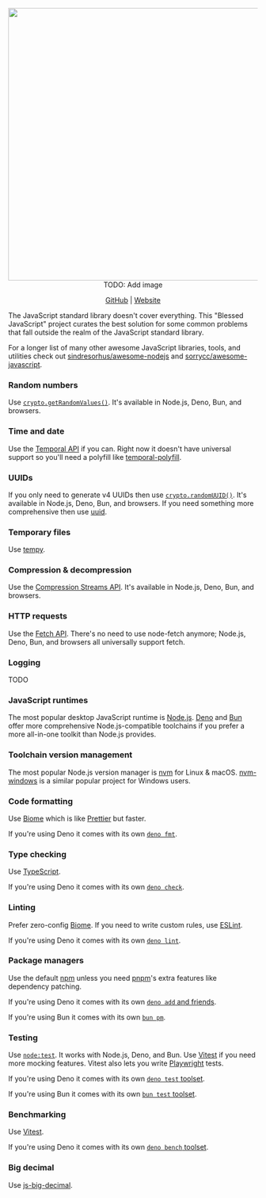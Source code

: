 <p align=center>
  <img width=550 src="./media/TODO.png">
  TODO: Add image
</p>

<p align=center>
  <a href="https://github.com/jcbhmr/blessedjs.jcbhmr.com">GitHub</a>
  | <a href="https://blessedjs.jcbhmr.com/">Website</a>
</p>

The JavaScript standard library doesn't cover everything. This "Blessed JavaScript" project curates the best solution for some common problems that fall outside the realm of the JavaScript standard library.

For a longer list of many other awesome JavaScript libraries, tools, and utilities check out [sindresorhus/awesome-nodejs](https://github.com/sindresorhus/awesome-nodejs) and [sorrycc/awesome-javascript](https://github.com/sorrycc/awesome-javascript).

### Random numbers

Use [`crypto.getRandomValues()`](https://developer.mozilla.org/en-US/docs/Web/API/Crypto/getRandomValues). It's available in Node.js, Deno, Bun, and browsers.

### Time and date

Use the [Temporal API](https://developer.mozilla.org/en-US/docs/Web/JavaScript/Reference/Global_Objects/Temporal) if you can. Right now it doesn't have universal support so you'll need a polyfill like [temporal-polyfill](https://www.npmjs.com/package/temporal-polyfill).

### UUIDs

If you only need to generate v4 UUIDs then use [`crypto.randomUUID()`](https://developer.mozilla.org/en-US/docs/Web/API/Crypto/randomUUID). It's available in Node.js, Deno, Bun, and browsers. If you need something more comprehensive then use [uuid](https://www.npmjs.com/package/uuid).

### Temporary files

Use [tempy](https://www.npmjs.com/package/tempy).

### Compression & decompression

Use the [Compression Streams API](https://developer.mozilla.org/en-US/docs/Web/API/Compression_Streams_API). It's available in Node.js, Deno, Bun, and browsers.

### HTTP requests

Use the [Fetch API](https://developer.mozilla.org/en-US/docs/Web/API/Fetch_API). There's no need to use node-fetch anymore; Node.js, Deno, Bun, and browsers all universally support fetch.

### Logging

TODO

### JavaScript runtimes

The most popular desktop JavaScript runtime is [Node.js](https://nodejs.org/). [Deno](https://deno.com/) and [Bun](https://bun.sh/) offer more comprehensive Node.js-compatible toolchains if you prefer a more all-in-one toolkit than Node.js provides.

### Toolchain version management

The most popular Node.js version manager is [nvm](https://github.com/nvm-sh/nvm) for Linux & macOS. [nvm-windows](https://github.com/coreybutler/nvm-windows) is a similar popular project for Windows users.

### Code formatting

Use [Biome](https://biomejs.dev/) which is like [Prettier](https://prettier.io/) but faster.

If you're using Deno it comes with its own [`deno fmt`](https://docs.deno.com/runtime/reference/cli/fmt/).

### Type checking

Use [TypeScript](https://www.typescriptlang.org/).

If you're using Deno it comes with its own [`deno check`](https://docs.deno.com/runtime/reference/cli/check/).

### Linting

Prefer zero-config [Biome](https://biomejs.dev/). If you need to write custom rules, use [ESLint](https://eslint.org/).

If you're using Deno it comes with its own [`deno lint`](https://docs.deno.com/runtime/reference/cli/lint/).

### Package managers

Use the default [npm](https://www.npmjs.com/) unless you need [pnpm](https://pnpm.io/)'s extra features like dependency patching.

If you're using Deno it comes with its own [`deno add` and friends](https://deno.com/blog/your-new-js-package-manager).

If you're using Bun it comes with its own [`bun pm`](https://bun.sh/docs/cli/pm).

### Testing

Use [`node:test`](https://nodejs.org/api/test.html). It works with Node.js, Deno, and Bun. Use [Vitest](https://vitest.dev/) if you need more mocking features. Vitest also lets you write [Playwright](https://playwright.dev/) tests.

If you're using Deno it comes with its own [`deno test` toolset](https://docs.deno.com/runtime/fundamentals/testing/).

If you're using Bun it comes with its own [`bun test` toolset](https://bun.sh/docs/cli/test).

### Benchmarking

Use [Vitest](https://vitest.dev/).

If you're using Deno it comes with its own [`deno bench` toolset](https://docs.deno.com/runtime/fundamentals/testing/).

### Big decimal

Use [js-big-decimal](https://www.npmjs.com/package/js-big-decimal).

